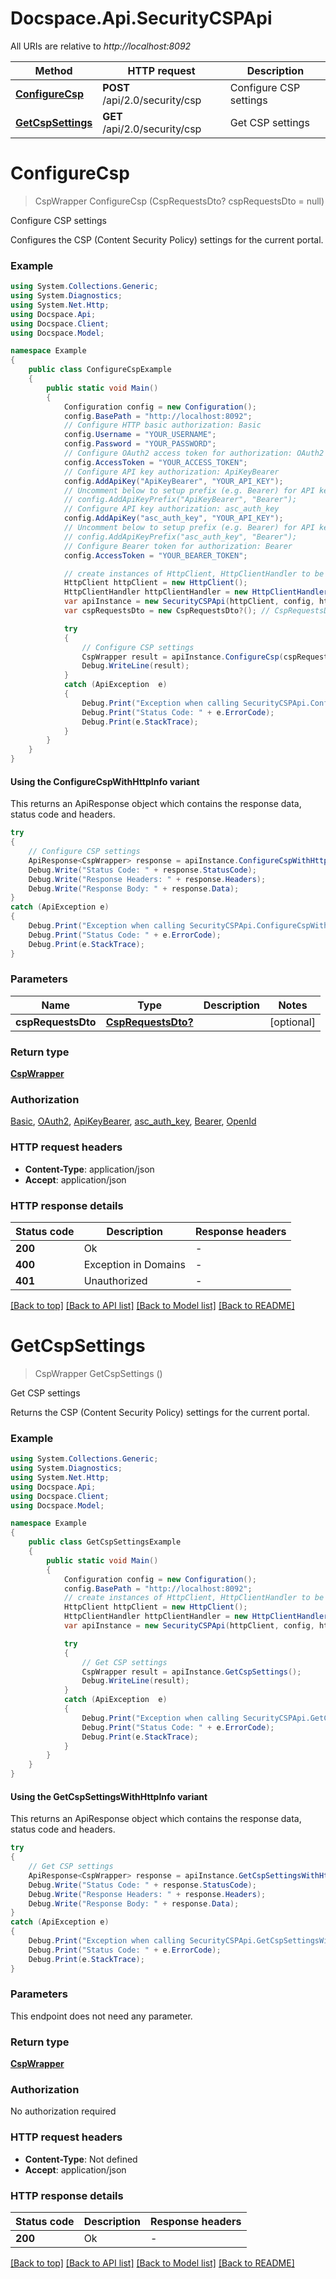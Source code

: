 # Docspace.Api.SecurityCSPApi

All URIs are relative to *http://localhost:8092*

| Method | HTTP request | Description |
|--------|--------------|-------------|
| [**ConfigureCsp**](SecurityCSPApi.md#configurecsp) | **POST** /api/2.0/security/csp | Configure CSP settings |
| [**GetCspSettings**](SecurityCSPApi.md#getcspsettings) | **GET** /api/2.0/security/csp | Get CSP settings |

<a id="configurecsp"></a>
# **ConfigureCsp**
> CspWrapper ConfigureCsp (CspRequestsDto? cspRequestsDto = null)

Configure CSP settings

Configures the CSP (Content Security Policy) settings for the current portal.

### Example
```csharp
using System.Collections.Generic;
using System.Diagnostics;
using System.Net.Http;
using Docspace.Api;
using Docspace.Client;
using Docspace.Model;

namespace Example
{
    public class ConfigureCspExample
    {
        public static void Main()
        {
            Configuration config = new Configuration();
            config.BasePath = "http://localhost:8092";
            // Configure HTTP basic authorization: Basic
            config.Username = "YOUR_USERNAME";
            config.Password = "YOUR_PASSWORD";
            // Configure OAuth2 access token for authorization: OAuth2
            config.AccessToken = "YOUR_ACCESS_TOKEN";
            // Configure API key authorization: ApiKeyBearer
            config.AddApiKey("ApiKeyBearer", "YOUR_API_KEY");
            // Uncomment below to setup prefix (e.g. Bearer) for API key, if needed
            // config.AddApiKeyPrefix("ApiKeyBearer", "Bearer");
            // Configure API key authorization: asc_auth_key
            config.AddApiKey("asc_auth_key", "YOUR_API_KEY");
            // Uncomment below to setup prefix (e.g. Bearer) for API key, if needed
            // config.AddApiKeyPrefix("asc_auth_key", "Bearer");
            // Configure Bearer token for authorization: Bearer
            config.AccessToken = "YOUR_BEARER_TOKEN";

            // create instances of HttpClient, HttpClientHandler to be reused later with different Api classes
            HttpClient httpClient = new HttpClient();
            HttpClientHandler httpClientHandler = new HttpClientHandler();
            var apiInstance = new SecurityCSPApi(httpClient, config, httpClientHandler);
            var cspRequestsDto = new CspRequestsDto?(); // CspRequestsDto? |  (optional) 

            try
            {
                // Configure CSP settings
                CspWrapper result = apiInstance.ConfigureCsp(cspRequestsDto);
                Debug.WriteLine(result);
            }
            catch (ApiException  e)
            {
                Debug.Print("Exception when calling SecurityCSPApi.ConfigureCsp: " + e.Message);
                Debug.Print("Status Code: " + e.ErrorCode);
                Debug.Print(e.StackTrace);
            }
        }
    }
}
```

#### Using the ConfigureCspWithHttpInfo variant
This returns an ApiResponse object which contains the response data, status code and headers.

```csharp
try
{
    // Configure CSP settings
    ApiResponse<CspWrapper> response = apiInstance.ConfigureCspWithHttpInfo(cspRequestsDto);
    Debug.Write("Status Code: " + response.StatusCode);
    Debug.Write("Response Headers: " + response.Headers);
    Debug.Write("Response Body: " + response.Data);
}
catch (ApiException e)
{
    Debug.Print("Exception when calling SecurityCSPApi.ConfigureCspWithHttpInfo: " + e.Message);
    Debug.Print("Status Code: " + e.ErrorCode);
    Debug.Print(e.StackTrace);
}
```

### Parameters

| Name | Type | Description | Notes |
|------|------|-------------|-------|
| **cspRequestsDto** | [**CspRequestsDto?**](CspRequestsDto?.md) |  | [optional]  |

### Return type

[**CspWrapper**](CspWrapper.md)

### Authorization

[Basic](../README.md#Basic), [OAuth2](../README.md#OAuth2), [ApiKeyBearer](../README.md#ApiKeyBearer), [asc_auth_key](../README.md#asc_auth_key), [Bearer](../README.md#Bearer), [OpenId](../README.md#OpenId)

### HTTP request headers

 - **Content-Type**: application/json
 - **Accept**: application/json


### HTTP response details
| Status code | Description | Response headers |
|-------------|-------------|------------------|
| **200** | Ok |  -  |
| **400** | Exception in Domains |  -  |
| **401** | Unauthorized |  -  |

[[Back to top]](#) [[Back to API list]](../README.md#documentation-for-api-endpoints) [[Back to Model list]](../README.md#documentation-for-models) [[Back to README]](../README.md)

<a id="getcspsettings"></a>
# **GetCspSettings**
> CspWrapper GetCspSettings ()

Get CSP settings

Returns the CSP (Content Security Policy) settings for the current portal.

### Example
```csharp
using System.Collections.Generic;
using System.Diagnostics;
using System.Net.Http;
using Docspace.Api;
using Docspace.Client;
using Docspace.Model;

namespace Example
{
    public class GetCspSettingsExample
    {
        public static void Main()
        {
            Configuration config = new Configuration();
            config.BasePath = "http://localhost:8092";
            // create instances of HttpClient, HttpClientHandler to be reused later with different Api classes
            HttpClient httpClient = new HttpClient();
            HttpClientHandler httpClientHandler = new HttpClientHandler();
            var apiInstance = new SecurityCSPApi(httpClient, config, httpClientHandler);

            try
            {
                // Get CSP settings
                CspWrapper result = apiInstance.GetCspSettings();
                Debug.WriteLine(result);
            }
            catch (ApiException  e)
            {
                Debug.Print("Exception when calling SecurityCSPApi.GetCspSettings: " + e.Message);
                Debug.Print("Status Code: " + e.ErrorCode);
                Debug.Print(e.StackTrace);
            }
        }
    }
}
```

#### Using the GetCspSettingsWithHttpInfo variant
This returns an ApiResponse object which contains the response data, status code and headers.

```csharp
try
{
    // Get CSP settings
    ApiResponse<CspWrapper> response = apiInstance.GetCspSettingsWithHttpInfo();
    Debug.Write("Status Code: " + response.StatusCode);
    Debug.Write("Response Headers: " + response.Headers);
    Debug.Write("Response Body: " + response.Data);
}
catch (ApiException e)
{
    Debug.Print("Exception when calling SecurityCSPApi.GetCspSettingsWithHttpInfo: " + e.Message);
    Debug.Print("Status Code: " + e.ErrorCode);
    Debug.Print(e.StackTrace);
}
```

### Parameters
This endpoint does not need any parameter.
### Return type

[**CspWrapper**](CspWrapper.md)

### Authorization

No authorization required

### HTTP request headers

 - **Content-Type**: Not defined
 - **Accept**: application/json


### HTTP response details
| Status code | Description | Response headers |
|-------------|-------------|------------------|
| **200** | Ok |  -  |

[[Back to top]](#) [[Back to API list]](../README.md#documentation-for-api-endpoints) [[Back to Model list]](../README.md#documentation-for-models) [[Back to README]](../README.md)

